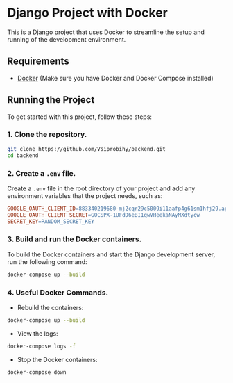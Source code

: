 # Django Project with Docker

This is a Django project that uses Docker to streamline the setup and running of the development environment.

## Requirements

- [Docker](https://docs.docker.com/get-docker/) (Make sure you have Docker and Docker Compose installed)

## Running the Project

To get started with this project, follow these steps:

### 1. Clone the repository.

```bash
git clone https://github.com/Vsiprobihy/backend.git
cd backend
```
### 2. Create a `.env` file.
Create a `.env` file in the root directory of your project and add any environment variables that the project needs, such as:
```makefile
GOOGLE_OAUTH_CLIENT_ID=883340219680-mj2cqr29c5009i11aafp4g61sm1hfj29.apps.googleusercontent.com
GOOGLE_OAUTH_CLIENT_SECRET=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
SECRET_KEY=RANDOM_SECRET_KEY
```
### 3. Build and run the Docker containers.
To build the Docker containers and start the Django development server, run the following command:
```bash
docker-compose up --build
```
### 4. Useful Docker Commands.
- Rebuild the containers:
```bash
docker-compose up --build
```
- View the logs:
```bash
docker-compose logs -f
```
- Stop the Docker containers:
```bash
docker-compose down
```
